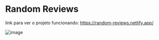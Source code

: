# Random Reviews

link para ver o projeto funcionando: https://random-reviews.netlify.app/

![image](https://user-images.githubusercontent.com/46694915/147797975-afbfce4e-e0b0-45e9-a0e7-e7169d6d75df.png)
